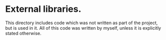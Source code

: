 # External libraries.

This directory includes code which was not written as part of the project, but
is used in it. All of this code was written by myself, unless it is explicitly
stated otherwise.
